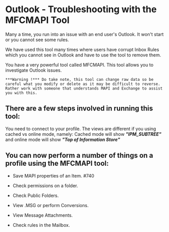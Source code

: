 # Outlook - Troubleshooting with the MFCMAPI Tool

Many a time, you run into an issue with an end user's Outlook. It won't start or you cannot see some rules.

We have used this tool many times where users have corrupt Inbox Rules which you cannot see in Outlook and have to use the tool to remove them.

You have a very powerful tool called MFCMAPI. This tool allows you to investigate Outlook issues.

`***Warning !*** Do take note, this tool can change raw data so be careful what you modify or delete as it may be difficult to reverse. Rather work with someone that understands MAPI and Exchange to assist you with this.`

## There are a few steps involved in running this tool:

You need to connect to your profile.
The views are different if you using cached vs online mode, namely: Cached mode will show ***"IPM_SUBTREE"*** and online mode will show ***"Top of Information Store"***


## You can now perform a number of things on a profile using the MFCMAPI tool:

 - Save MAPI properties of an Item. #740
  
 - Check permissions on a folder.
  
 - Check Public Folders.
  
 - View .MSG or perform Conversions.
  
 - View Message Attachments.
  
 - Check rules in the Mailbox.
